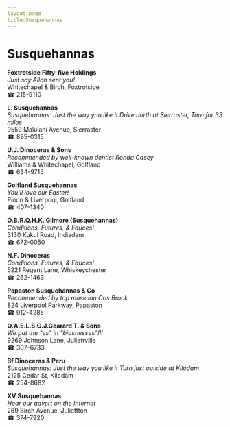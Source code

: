 ```yaml
---
layout:page
title:Susquehannas
---
```

# Susquehannas

**Foxtrotside Fifty-five Holdings**  
_Just say Allan sent you!_  
Whitechapel & Birch, Foxtrotside  
☎ 215-9110



**L. Susquehannas**  
_Susquehannas: Just the way you like it 
Drive north at Sierraster, Turn for 33 miles_  
9559 Malulani Avenue, Sierraster  
☎ 895-0315



**U.J. Dinoceras & Sons**  
_Recommended by well-known dentist Ronda Casey_  
Williams & Whitechapel, Golfland  
☎ 634-9715



**Golfland Susquehannas**  
_You'll love our Easter!_  
Pinon & Liverpool, Golfland  
☎ 407-1340



**O.B.R.Q.H.K. Gilmore (Susquehannas)**  
_Conditions, Futures, & Fauces!_  
3130 Kukui Road, Indiadam  
☎ 672-0050



**N.F. Dinoceras**  
_Conditions, Futures, & Fauces!_  
5221 Regent Lane, Whiskeychester  
☎ 262-1463



**Papaston Susquehannas & Co**  
_Recommended by top musician Cris Brock_  
824 Liverpool Parkway, Papaston  
☎ 912-4285



**Q.A.E.L.S.G.J.Gearard T. & Sons**  
_We put the "es" in "biasnesses"!!!_  
9269 Johnson Lane, Juliettville  
☎ 307-6733



**Bf Dinoceras & Peru**  
_Susquehannas: Just the way you like it 
Turn just outside at Kilodam_  
2125 Cedar St, Kilodam  
☎ 254-8682



**XV Susquehannas**  
_Hear our advert on the Internet_  
269 Birch Avenue, Juliettton  
☎ 374-7920



